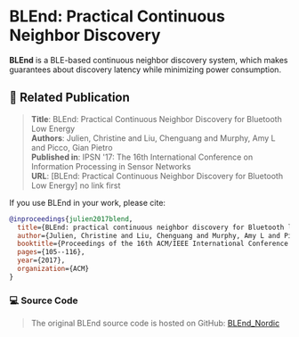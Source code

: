 
# BLEnd: Practical Continuous Neighbor Discovery

**BLEnd** is a BLE-based continuous neighbor discovery system, which makes guarantees about discovery latency while minimizing power consumption.

## 📄 Related Publication

> **Title**: BLEnd: Practical Continuous Neighbor Discovery for Bluetooth Low Energy  
> **Authors**: Julien, Christine and Liu, Chenguang and Murphy, Amy L and Picco, Gian Pietro    
> **Published in**: IPSN '17: The 16th International Conference on Information Processing in Sensor Networks  
> **URL**: [BLEnd: Practical Continuous Neighbor Discovery for Bluetooth Low Energy] no link first

If you use BLEnd in your work, please cite:

```bibtex
@inproceedings{julien2017blend,
  title={BLEnd: practical continuous neighbor discovery for Bluetooth low energy},
  author={Julien, Christine and Liu, Chenguang and Murphy, Amy L and Picco, Gian Pietro},
  booktitle={Proceedings of the 16th ACM/IEEE International Conference on Information Processing in Sensor Networks},
  pages={105--116},
  year={2017},
  organization={ACM}
}
```
### 💻 Source Code
> The original BLEnd source code is hosted on GitHub: [BLEnd_Nordic](https://github.com/UT-MPC/BLEnd_Nordic.git)